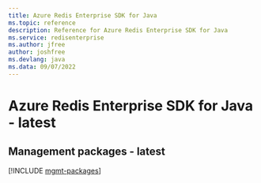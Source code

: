 ```yaml
---
title: Azure Redis Enterprise SDK for Java
ms.topic: reference
description: Reference for Azure Redis Enterprise SDK for Java
ms.service: redisenterprise
ms.author: jfree
author: joshfree
ms.devlang: java
ms.data: 09/07/2022
---
```

# Azure Redis Enterprise SDK for Java - latest

## Management packages - latest
[!INCLUDE [mgmt-packages](redis-enterprise-mgmt-index.md)]